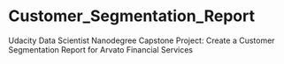 # Customer_Segmentation_Report
Udacity Data Scientist Nanodegree Capstone Project: Create a Customer Segmentation Report for Arvato Financial Services
